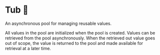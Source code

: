 # Tub 🛁

An asynchronous pool for managing reusable values.

All values in the pool are initialized when the pool is created. Values can be retrieved from the pool asynchronously. When the retrieved out value goes out of scope, the value is returned to the pool and made available for retrieval at a later time.